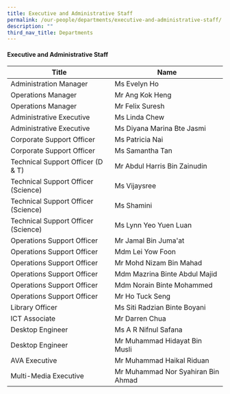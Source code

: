 ```yaml
---
title: Executive and Administrative Staff
permalink: /our-people/departments/executive-and-administrative-staff/
description: ""
third_nav_title: Departments
---
```

#### Executive and Administrative Staff

| Title | Name |
|---|---|
| Administration Manager | Ms Evelyn Ho |
| Operations Manager  | Mr Ang Kok Heng |
| Operations Manager  | Mr Felix Suresh |
| Administrative Executive | Ms Linda Chew |
| Administrative Executive  | Ms Diyana Marina Bte Jasmi  |
| Corporate Support Officer | Ms Patricia Nai |
| Corporate Support Officer | Ms Samantha Tan |
| Technical Support Officer (D & T) | Mr Abdul Harris Bin Zainudin |
| Technical Support Officer (Science) | Ms Vijaysree |
| Technical Support Officer (Science) | Ms Shamini |
| Technical Support Officer (Science) | Ms Lynn Yeo Yuen Luan |
| Operations Support Officer | Mr Jamal Bin Juma'at |
| Operations Support Officer | Mdm Lei Yow Foon |
| Operations Support Officer | Mr Mohd Nizam Bin Mahad |
| Operations Support Officer | Mdm Mazrina Binte Abdul Majid |
| Operations Support Officer | Mdm Norain Binte Mohammed |
| Operations Support Officer  | Mr Ho Tuck Seng  |
| Library Officer | Ms Siti Radzian Binte Boyani |
| ICT Associate | Mr Darren Chua  |
| Desktop Engineer | Ms A R Nifnul Safana |
| Desktop Engineer | Mr Muhammad Hidayat Bin Musli |
| AVA Executive | Mr Muhammad Haikal Riduan |
| Multi-Media Executive | Mr Muhammad Nor Syahiran Bin Ahmad |